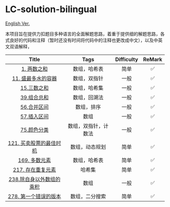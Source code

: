 # LC-solution-bilingual

[English Ver.](/README.md)

本项目旨在提供力扣题目多种语言的全面解题思路，着重于提供细的解题思路，各式良好的代码和注释（暂时还没有时间将代码中的注释也更改成中文），以及中英文双语解释，

|                                      Title                                      |         Tags         | Difficulty | ReMark |
| :-----------------------------------------------------------------------------: | :------------------: | :--------: | :----: |
|                   [1. 两数之和](/Solution_CN/0001_Two_Sum_CN.md)                   |     数组，哈希表     |    简单    |   ✅   |
|                               [11. 盛最多水的容器](/Solution_CN/0011_Container_With_Most_Water_CN.md)                               |     数组，双指针     |    一般    |   ✅   |
|                    [15.三数之和](/Solution_CN/0015_3Sum_CN.md)                    |     数组，哈希集     |    一般    |   ✅   |
|               [39.组合总和](/Solution_CN/0039_Combination_Sum_CN.md)               |     数组，回溯法     |    一般    |   ✅   |
|               [56.合并区间](/Solution_CN/0056_Merge_Intervals_CN.md)               |      数组，排序      |    一般    |   ✅   |
|               [57.插入区间](/Solution_CN/0057_Insert_Interva_CN.md)               |         数组         |    一般    |   ✅   |
|                 [75.颜色分类](/Solution_CN/0075_Sort_Colors_CN.md)                 | 数组，双指针，计数法 |    一般    |   ✅   |
| [121. 买卖股票的最佳时机](/Solution_CN/0121_Best_Time_to_Buy_and_Sell_Stock_CN.md) |    数组，动态规划    |    简单    |   ✅   |
|             [169. 多数元素](/Solution_CN/0169_Majority_Element_CN.md)             |     数组，哈希表     |    简单    |   ✅   |
|          [217. 存在重复元素](/Solution_CN/0217_Contains_Duplicate_CN.md)          |        哈希集        |    简单    |   ✅   |
|  [238.除自身以外数组的乘积](/Solution_CN/0238_Product_of_Array_Except_Self_CN.md)  |         数组         |    一般    |   ✅   |
|         [278. 第一个错误的版本](/Solution_CN/0278_First_Bad_Version_CN.md)         |    数组，二分搜索    |    简单    |   ✅   |
